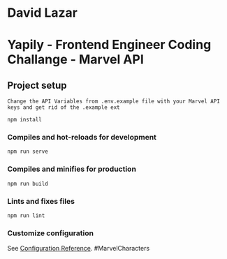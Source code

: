 # David Lazar
# Yapily - Frontend Engineer Coding Challange - Marvel API 

## Project setup
```
Change the API Variables from .env.example file with your Marvel API keys and get rid of the .example ext
```

```
npm install
```

### Compiles and hot-reloads for development
```
npm run serve
```

### Compiles and minifies for production
```
npm run build
```

### Lints and fixes files
```
npm run lint
```

### Customize configuration
See [Configuration Reference](https://cli.vuejs.org/config/).
#MarvelCharacters
